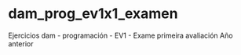 # dam_prog_ev1x1_examen
Ejercicios dam - programación - EV1 - Exame primeira avaliación Año anterior 
